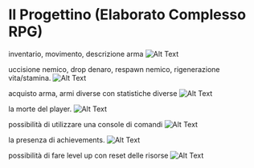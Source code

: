 # Il Progettino (Elaborato Complesso RPG)

inventario, movimento, descrizione arma
![Alt Text](part1.gif)

uccisione nemico, drop denaro, respawn nemico, rigenerazione vita/stamina.
![Alt Text](part3.gif)

acquisto arma, armi diverse con statistiche diverse
![Alt Text](negozio.gif)

la morte del player.
![Alt Text](parte4.gif)

possibilità di utilizzare una console di comandi
![Alt Text](part5.gif)

la presenza di achievements.
![Alt Text](part6.gif)

possibilità di fare level up con reset delle risorse
![Alt Text](part7.gif)
